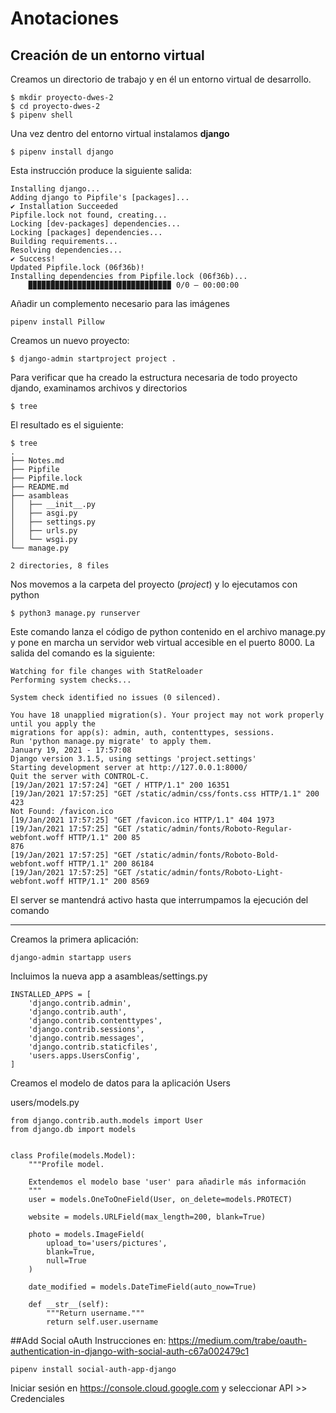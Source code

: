 # Anotaciones

## Creación de un entorno virtual

Creamos un directorio de trabajo y en él un entorno virtual de desarrollo.

```
$ mkdir proyecto-dwes-2
$ cd proyecto-dwes-2
$ pipenv shell
```

Una vez dentro del entorno virtual instalamos **django**
```
$ pipenv install django
```
Esta instrucción produce la siguiente salida:
```
Installing django...
Adding django to Pipfile's [packages]...
✔ Installation Succeeded  
Pipfile.lock not found, creating...
Locking [dev-packages] dependencies...
Locking [packages] dependencies...
Building requirements...
Resolving dependencies...
✔ Success!  
Updated Pipfile.lock (06f36b)!
Installing dependencies from Pipfile.lock (06f36b)...
    ▉▉▉▉▉▉▉▉▉▉▉▉▉▉▉▉▉▉▉▉▉▉▉▉▉▉▉▉▉▉▉▉ 0/0 — 00:00:00
```
Añadir un complemento necesario para las imágenes
```
pipenv install Pillow
```

Creamos un nuevo proyecto:
```
$ django-admin startproject project .
```

Para verificar que ha creado la estructura necesaria de todo proyecto djando, examinamos archivos y directorios
```
$ tree
```

El resultado es el siguiente:

```
$ tree  
.
├── Notes.md
├── Pipfile
├── Pipfile.lock
├── README.md
├── asambleas
│   ├── __init__.py
│   ├── asgi.py
│   ├── settings.py
│   ├── urls.py
│   └── wsgi.py
└── manage.py

2 directories, 8 files
```
Nos movemos a la carpeta del proyecto (*project*) y lo ejecutamos con python
```
$ python3 manage.py runserver
```
Este comando lanza el código de python contenido en el archivo manage.py y pone en marcha un servidor web virtual accesible en el puerto 8000. La salida del comando es la siguiente:
```
Watching for file changes with StatReloader
Performing system checks...

System check identified no issues (0 silenced).

You have 18 unapplied migration(s). Your project may not work properly until you apply the 
migrations for app(s): admin, auth, contenttypes, sessions.                                   
Run 'python manage.py migrate' to apply them.
January 19, 2021 - 17:57:08
Django version 3.1.5, using settings 'project.settings'
Starting development server at http://127.0.0.1:8000/
Quit the server with CONTROL-C.
[19/Jan/2021 17:57:24] "GET / HTTP/1.1" 200 16351
[19/Jan/2021 17:57:25] "GET /static/admin/css/fonts.css HTTP/1.1" 200 423
Not Found: /favicon.ico
[19/Jan/2021 17:57:25] "GET /favicon.ico HTTP/1.1" 404 1973
[19/Jan/2021 17:57:25] "GET /static/admin/fonts/Roboto-Regular-webfont.woff HTTP/1.1" 200 85
876
[19/Jan/2021 17:57:25] "GET /static/admin/fonts/Roboto-Bold-webfont.woff HTTP/1.1" 200 86184
[19/Jan/2021 17:57:25] "GET /static/admin/fonts/Roboto-Light-webfont.woff HTTP/1.1" 200 8569
```

El server se mantendrá activo hasta que interrumpamos la ejecución del comando

---

Creamos la primera aplicación:

```
django-admin startapp users
```

Incluimos la nueva app a asambleas/settings.py
```
INSTALLED_APPS = [
    'django.contrib.admin',
    'django.contrib.auth',
    'django.contrib.contenttypes',
    'django.contrib.sessions',
    'django.contrib.messages',
    'django.contrib.staticfiles',
    'users.apps.UsersConfig',
]
```

Creamos el modelo de datos para la aplicación Users

users/models.py

```
from django.contrib.auth.models import User
from django.db import models


class Profile(models.Model):
    """Profile model.

    Extendemos el modelo base 'user' para añadirle más información
    """
    user = models.OneToOneField(User, on_delete=models.PROTECT)

    website = models.URLField(max_length=200, blank=True)

    photo = models.ImageField(
        upload_to='users/pictures',
        blank=True,
        null=True
    )

    date_modified = models.DateTimeField(auto_now=True)

    def __str__(self):
        """Return username."""
        return self.user.username

```

##Add Social oAuth
Instrucciones en: https://medium.com/trabe/oauth-authentication-in-django-with-social-auth-c67a002479c1
```
pipenv install social-auth-app-django
```
Iniciar sesión en https://console.cloud.google.com y seleccionar API >> Credenciales

